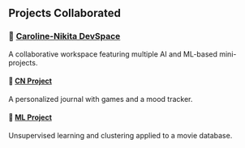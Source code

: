 ##  Projects Collaborated

### 🔗 [Caroline-Nikita DevSpace](https://github.com/perrywinkle2004/Caroline-Nikita-DevSpace)
A collaborative workspace featuring multiple AI and ML-based mini-projects.

#### 📝 [CN Project](https://github.com/perrywinkle2004/Caroline-Nikita-DevSpace/tree/main/CN%20Project)
A personalized journal with games and a mood tracker.

#### 🤖 [ML Project](https://github.com/perrywinkle2004/Caroline-Nikita-DevSpace/tree/main/Sup%20ML)
Unsupervised learning and clustering applied to a movie database.
